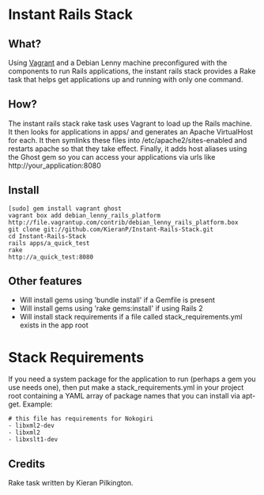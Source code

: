 # Instant Rails Stack

## What?

Using [Vagrant](http://vagrantup.com) and a Debian Lenny machine preconfigured
with the components to run Rails applications, the instant rails stack provides
a Rake task that helps get applications up and running with only one command.

## How?

The instant rails stack rake task uses Vagrant to load up the Rails machine. It
then looks for applications in apps/ and generates an Apache VirtualHost for each.
It then symlinks these files into /etc/apache2/sites-enabled and restarts apache
so that they take effect. Finally, it adds host aliases using the Ghost gem so you
can access your applications via urls like http://your_application:8080

## Install

    [sudo] gem install vagrant ghost
    vagrant box add debian_lenny_rails_platform http://file.vagrantup.com/contrib/debian_lenny_rails_platform.box
    git clone git://github.com/KieranP/Instant-Rails-Stack.git
    cd Instant-Rails-Stack
    rails apps/a_quick_test
    rake
    http://a_quick_test:8080

## Other features

* Will install gems using 'bundle install' if a Gemfile is present
* Will install gems using 'rake gems:install' if using Rails 2
* Will install stack requirements if a file called stack_requirements.yml exists in the app root

# Stack Requirements

If you need a system package for the application to run (perhaps a gem you use needs one),
then put make a stack_requirements.yml in your project root containing a YAML array of package names
that you can install via apt-get. Example:

    # this file has requirements for Nokogiri
    - libxml2-dev
    - libxml2
    - libxslt1-dev

## Credits

Rake task written by Kieran Pilkington.
